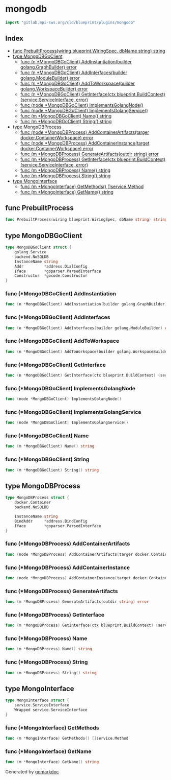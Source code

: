 <!-- Code generated by gomarkdoc. DO NOT EDIT -->

# mongodb

```go
import "gitlab.mpi-sws.org/cld/blueprint/plugins/mongodb"
```

## Index

- [func PrebuiltProcess\(wiring blueprint.WiringSpec, dbName string\) string](<#PrebuiltProcess>)
- [type MongoDBGoClient](<#MongoDBGoClient>)
  - [func \(n \*MongoDBGoClient\) AddInstantiation\(builder golang.GraphBuilder\) error](<#MongoDBGoClient.AddInstantiation>)
  - [func \(n \*MongoDBGoClient\) AddInterfaces\(builder golang.ModuleBuilder\) error](<#MongoDBGoClient.AddInterfaces>)
  - [func \(n \*MongoDBGoClient\) AddToWorkspace\(builder golang.WorkspaceBuilder\) error](<#MongoDBGoClient.AddToWorkspace>)
  - [func \(n \*MongoDBGoClient\) GetInterface\(ctx blueprint.BuildContext\) \(service.ServiceInterface, error\)](<#MongoDBGoClient.GetInterface>)
  - [func \(node \*MongoDBGoClient\) ImplementsGolangNode\(\)](<#MongoDBGoClient.ImplementsGolangNode>)
  - [func \(node \*MongoDBGoClient\) ImplementsGolangService\(\)](<#MongoDBGoClient.ImplementsGolangService>)
  - [func \(m \*MongoDBGoClient\) Name\(\) string](<#MongoDBGoClient.Name>)
  - [func \(m \*MongoDBGoClient\) String\(\) string](<#MongoDBGoClient.String>)
- [type MongoDBProcess](<#MongoDBProcess>)
  - [func \(node \*MongoDBProcess\) AddContainerArtifacts\(targer docker.ContainerWorkspace\) error](<#MongoDBProcess.AddContainerArtifacts>)
  - [func \(node \*MongoDBProcess\) AddContainerInstance\(target docker.ContainerWorkspace\) error](<#MongoDBProcess.AddContainerInstance>)
  - [func \(m \*MongoDBProcess\) GenerateArtifacts\(outdir string\) error](<#MongoDBProcess.GenerateArtifacts>)
  - [func \(m \*MongoDBProcess\) GetInterface\(ctx blueprint.BuildContext\) \(service.ServiceInterface, error\)](<#MongoDBProcess.GetInterface>)
  - [func \(m \*MongoDBProcess\) Name\(\) string](<#MongoDBProcess.Name>)
  - [func \(m \*MongoDBProcess\) String\(\) string](<#MongoDBProcess.String>)
- [type MongoInterface](<#MongoInterface>)
  - [func \(m \*MongoInterface\) GetMethods\(\) \[\]service.Method](<#MongoInterface.GetMethods>)
  - [func \(m \*MongoInterface\) GetName\(\) string](<#MongoInterface.GetName>)


<a name="PrebuiltProcess"></a>
## func PrebuiltProcess

```go
func PrebuiltProcess(wiring blueprint.WiringSpec, dbName string) string
```



<a name="MongoDBGoClient"></a>
## type MongoDBGoClient



```go
type MongoDBGoClient struct {
    golang.Service
    backend.NoSQLDB
    InstanceName string
    Addr         *address.DialConfig
    Iface        *goparser.ParsedInterface
    Constructor  *gocode.Constructor
}
```

<a name="MongoDBGoClient.AddInstantiation"></a>
### func \(\*MongoDBGoClient\) AddInstantiation

```go
func (n *MongoDBGoClient) AddInstantiation(builder golang.GraphBuilder) error
```



<a name="MongoDBGoClient.AddInterfaces"></a>
### func \(\*MongoDBGoClient\) AddInterfaces

```go
func (n *MongoDBGoClient) AddInterfaces(builder golang.ModuleBuilder) error
```



<a name="MongoDBGoClient.AddToWorkspace"></a>
### func \(\*MongoDBGoClient\) AddToWorkspace

```go
func (n *MongoDBGoClient) AddToWorkspace(builder golang.WorkspaceBuilder) error
```



<a name="MongoDBGoClient.GetInterface"></a>
### func \(\*MongoDBGoClient\) GetInterface

```go
func (n *MongoDBGoClient) GetInterface(ctx blueprint.BuildContext) (service.ServiceInterface, error)
```



<a name="MongoDBGoClient.ImplementsGolangNode"></a>
### func \(\*MongoDBGoClient\) ImplementsGolangNode

```go
func (node *MongoDBGoClient) ImplementsGolangNode()
```



<a name="MongoDBGoClient.ImplementsGolangService"></a>
### func \(\*MongoDBGoClient\) ImplementsGolangService

```go
func (node *MongoDBGoClient) ImplementsGolangService()
```



<a name="MongoDBGoClient.Name"></a>
### func \(\*MongoDBGoClient\) Name

```go
func (m *MongoDBGoClient) Name() string
```



<a name="MongoDBGoClient.String"></a>
### func \(\*MongoDBGoClient\) String

```go
func (m *MongoDBGoClient) String() string
```



<a name="MongoDBProcess"></a>
## type MongoDBProcess



```go
type MongoDBProcess struct {
    docker.Container
    backend.NoSQLDB

    InstanceName string
    BindAddr     *address.BindConfig
    Iface        *goparser.ParsedInterface
}
```

<a name="MongoDBProcess.AddContainerArtifacts"></a>
### func \(\*MongoDBProcess\) AddContainerArtifacts

```go
func (node *MongoDBProcess) AddContainerArtifacts(targer docker.ContainerWorkspace) error
```



<a name="MongoDBProcess.AddContainerInstance"></a>
### func \(\*MongoDBProcess\) AddContainerInstance

```go
func (node *MongoDBProcess) AddContainerInstance(target docker.ContainerWorkspace) error
```



<a name="MongoDBProcess.GenerateArtifacts"></a>
### func \(\*MongoDBProcess\) GenerateArtifacts

```go
func (m *MongoDBProcess) GenerateArtifacts(outdir string) error
```



<a name="MongoDBProcess.GetInterface"></a>
### func \(\*MongoDBProcess\) GetInterface

```go
func (m *MongoDBProcess) GetInterface(ctx blueprint.BuildContext) (service.ServiceInterface, error)
```



<a name="MongoDBProcess.Name"></a>
### func \(\*MongoDBProcess\) Name

```go
func (m *MongoDBProcess) Name() string
```



<a name="MongoDBProcess.String"></a>
### func \(\*MongoDBProcess\) String

```go
func (m *MongoDBProcess) String() string
```



<a name="MongoInterface"></a>
## type MongoInterface



```go
type MongoInterface struct {
    service.ServiceInterface
    Wrapped service.ServiceInterface
}
```

<a name="MongoInterface.GetMethods"></a>
### func \(\*MongoInterface\) GetMethods

```go
func (m *MongoInterface) GetMethods() []service.Method
```



<a name="MongoInterface.GetName"></a>
### func \(\*MongoInterface\) GetName

```go
func (m *MongoInterface) GetName() string
```



Generated by [gomarkdoc](<https://github.com/princjef/gomarkdoc>)
